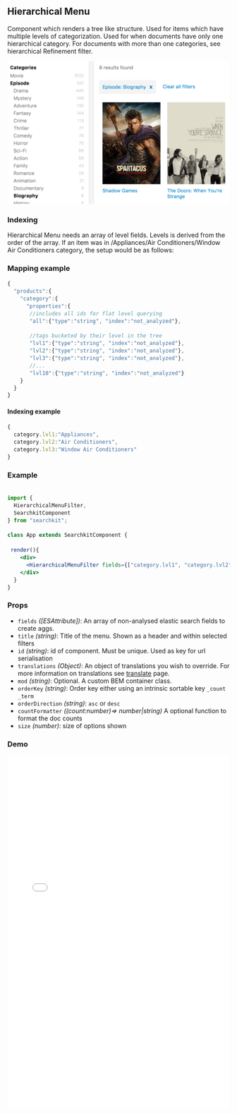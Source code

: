 ## Hierarchical Menu
Component which renders a tree like structure. Used for items which have multiple levels of categorization. Used for when documents have only one hierarchical category. For documents with more than one categories, see hierarchical Refinement filter.

![Example](./assets/hierarchical-menu.png)

### Indexing

Hierarchical Menu needs an array of level fields. Levels is derived from the order of the array. If an item was in /Appliances/Air Conditioners/Window Air Conditioners category, the setup would be as follows:


### Mapping example
```js
{
  "products":{
    "category":{
      "properties":{
       //includes all ids for flat level querying
       "all":{"type":"string", "index":"not_analyzed"},

       //tags bucketed by their level in the tree
       "lvl1":{"type":"string", "index":"not_analyzed"},
       "lvl2":{"type":"string", "index":"not_analyzed"},
       "lvl3":{"type":"string", "index":"not_analyzed"},
       //...
       "lvl10":{"type":"string", "index":"not_analyzed"}
    }
  }
}
```

#### Indexing example
```js
{
  category.lvl1:"Appliances",
  category.lvl2:"Air Conditioners",
  category.lvl3:"Window Air Conditioners"
}
```

### Example

```jsx

import {
  HierarchicalMenuFilter,
  SearchkitComponent
} from "searchkit";

class App extends SearchkitComponent {

 render(){
    <div>
      <HierarchicalMenuFilter fields={["category.lvl1", "category.lvl2", "category.lvl3"]} title="Categories" id="categories"/>
    </div>
  }
}
```

### Props
- `fields` *([ESAttribute])*: An array of non-analysed elastic search fields to create aggs.
- `title` *(string)*: Title of the menu. Shown as a header and within selected filters
- `id` *(string)*: id of component. Must be unique. Used as key for url serialisation
- `translations` *(Object)*: An object of translations you wish to override. For more information on translations see [translate](../../core/Translate.md) page.
- `mod` *(string)*: Optional. A custom BEM container class.
- `orderKey` *(string)*: Order key either using an intrinsic sortable key `_count` `_term`
- `orderDirection` *(string)*: `asc` or `desc`
- `countFormatter` *((count:number)=> number|string)* A optional function to format the doc counts
- `size` *(number)*: size of options shown

### Demo
<iframe height='800' scrolling='no' src='//codepen.io/searchkit/embed/jWyWmw/?height=800&theme-id=0&default-tab=js,result&embed-version=2' frameborder='no' allowtransparency='true' allowfullscreen='true' style='width: 100%;'></iframe>

